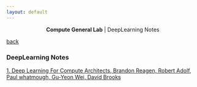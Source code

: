 ```yaml
---
layout: default
---
```


<center><b>Compute General Lab</b> | DeepLearning Notes</center>

[back](../../../index.html)

### DeepLearning Notes

[1. Deep Learning For Compute Architects, Brandon Reagen, Robert Adolf, Paul whatmough, Gu-Yeon Wei, David Brooks](./Deep_Learning_For_Compute_Architects.html)
